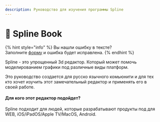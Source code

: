 ```yaml
---
description: Руководство для изучения программы Spline
---
```


# 📖 Spline Book

{% hint style="info" %}
Вы нашли ошибку в тексте?\
Заполните [форму](https://forms.gle/191Za6muNDFdTQkU6) и ошибка будет исправлена.
{% endhint %}

Spline - это упрощенный 3d редактор. Который может помочь моделированием графики под различные виды платформ.&#x20;

Это руководство создается для русско язычного комьюнити и для тех кто хочет изучить этот замечательный редактор и применять его в своей работе.&#x20;

#### **Для кого этот редактор подойдет?**

Spline подходит для людей, которые разрабатывают продукты под для WEB, iOS/iPadOS/Apple TV/MacOS, Android.&#x20;
